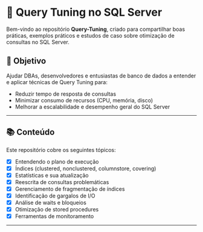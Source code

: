 # 🚀 Query Tuning no SQL Server

Bem-vindo ao repositório **Query-Tuning**, criado para compartilhar boas práticas, exemplos práticos e estudos de caso sobre otimização de consultas no SQL Server.

## 📌 Objetivo

Ajudar DBAs, desenvolvedores e entusiastas de banco de dados a entender e aplicar técnicas de Query Tuning para:

- Reduzir tempo de resposta de consultas
- Minimizar consumo de recursos (CPU, memória, disco)
- Melhorar a escalabilidade e desempenho geral do SQL Server

---

## 📚 Conteúdo

Este repositório cobre os seguintes tópicos:

- [x] Entendendo o plano de execução
- [x] Índices (clustered, nonclustered, columnstore, covering)
- [x] Estatísticas e sua atualização
- [x] Reescrita de consultas problemáticas
- [x] Gerenciamento de fragmentação de índices
- [x] Identificação de gargalos de I/O
- [x] Análise de waits e bloqueios
- [x] Otimização de stored procedures
- [x] Ferramentas de monitoramento

---

